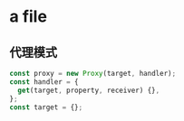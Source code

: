 # a file

## 代理模式

```js
const proxy = new Proxy(target, handler);
const handler = {
  get(target, property, receiver) {},
};
const target = {};
```
